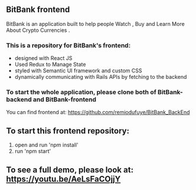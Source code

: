 
## BitBank frontend
BitBank is an application built to help people Watch , Buy and Learn More About Crypto Currencies .

### This is a repository for BitBank's frontend:
  - designed with React JS
  - Used Redux to Manage State 
  - styled with Semantic UI framework and custom CSS
  - dynamically communicating with Rails APIs by fetching to the backend
  
### To start the whole application, please clone both of BitBank-backend and BitBank-frontend
You can find frontend at: https://github.com/remiodufuye/BitBank_BackEnd

## To start this frontend repository:
  1. open and run 'npm install'
  2. run 'npm start' 
 

 ## To see a full demo, please look at: https://youtu.be/AeLsFaCOjjY